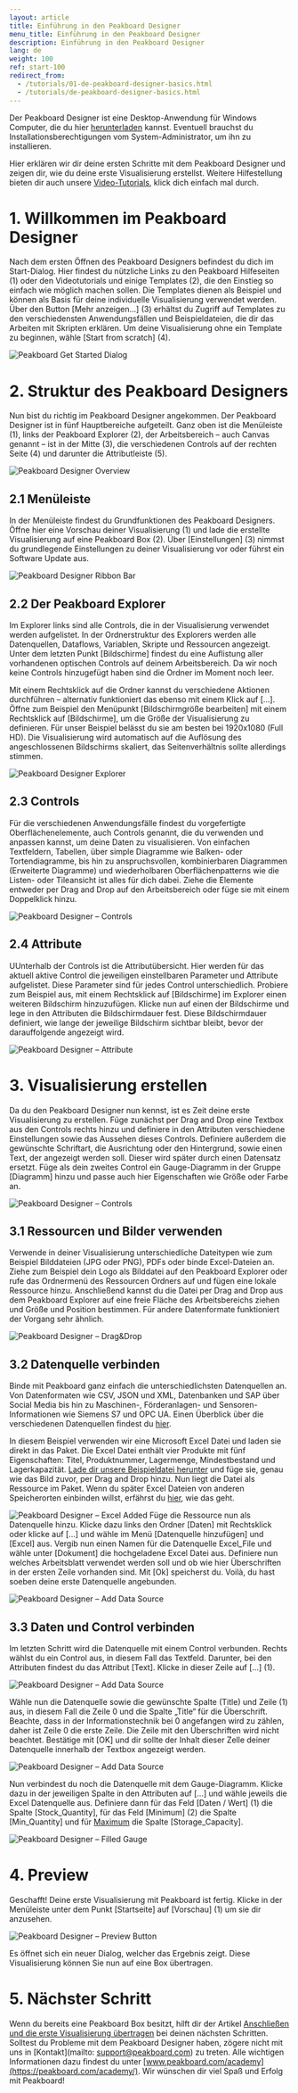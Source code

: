 ```yaml
---
layout: article
title: Einführung in den Peakboard Designer  
menu_title: Einführung in den Peakboard Designer  
description: Einführung in den Peakboard Designer  
lang: de
weight: 100
ref: start-100
redirect_from:
  - /tutorials/01-de-peakboard-designer-basics.html
  - /tutorials/de-peakboard-designer-basics.html
---
```


Der Peakboard Designer ist eine Desktop-Anwendung für Windows Computer, die du hier [herunterladen](https://peakboard.com/peakboard-designer/?utm_source=HelpCenter&utm_medium=Link&utm_campaign=GetStarted_Article) kannst.
Eventuell brauchst du Installationsberechtigungen vom System-Administrator, um ihn zu installieren.

Hier erklären wir dir deine ersten Schritte mit dem Peakboard Designer und zeigen dir, wie du deine erste Visualisierung erstellst.
Weitere Hilfestellung bieten dir auch unsere [Video-Tutorials](https://help.peakboard.com/tutorials/de-video-overview.html), klick dich einfach mal durch.

# 1. Willkommen im Peakboard Designer

Nach dem ersten Öffnen des Peakboard Designers befindest du dich im Start-Dialog.
Hier findest du nützliche Links zu den Peakboard Hilfeseiten (1) oder den Videotutorials und einige Templates (2), die den Einstieg so einfach wie möglich machen sollen.
Die Templates dienen als Beispiel und können als Basis für deine individuelle Visualisierung verwendet werden.
Über den Button [Mehr anzeigen…] (3) erhältst du Zugriff auf Templates zu den verschiedensten Anwendungsfällen und Beispieldateien, die dir das Arbeiten mit Skripten erklären.
Um deine Visualisierung ohne ein Template zu beginnen, wähle [Start from scratch] (4). 

![Peakboard Get Started Dialog](/assets/images/Tutorial/Get_Started/Peakboard_Get_Started_DE_01.png)

# 2. Struktur des Peakboard Designers

Nun bist du richtig im Peakboard Designer angekommen. 
Der Peakboard Designer ist in fünf Hauptbereiche aufgeteilt. 
Ganz oben ist die Menüleiste (1), links der Peakboard Explorer (2), der Arbeitsbereich – auch Canvas genannt – ist in der Mitte (3), die verschiedenen Controls auf der rechten Seite (4) und darunter die Attributleiste (5). 

![Peakboard Designer Overview](/assets/images/Tutorial/Get_Started/Peakboard_Get_Started_DE_02.png)

## 2.1 Menüleiste 

In der Menüleiste findest du Grundfunktionen des Peakboard Designers.
Öffne hier eine Vorschau deiner Visualisierung (1) und lade die erstellte Visualisierung auf eine Peakboard Box (2). 
Über [Einstellungen] (3) nimmst du grundlegende Einstellungen zu deiner Visualisierung vor oder führst ein Software Update aus. 

![Peakboard Designer Ribbon Bar](/assets/images/Tutorial/Get_Started/Peakboard_Get_Started_DE_03.png)

## 2.2 Der Peakboard Explorer

Im Explorer links sind alle Controls, die in der Visualisierung verwendet werden aufgelistet. 
In der Ordnerstruktur des Explorers werden alle Datenquellen, Dataflows, Variablen, Skripte und Ressourcen angezeigt. 
Unter dem letzten Punkt [Bildschirme] findest du eine Auflistung aller vorhandenen optischen Controls auf deinem Arbeitsbereich. 
Da wir noch keine Controls hinzugefügt haben sind die Ordner im Moment noch leer. 

Mit einem Rechtsklick auf die Ordner kannst du verschiedene Aktionen durchführen – alternativ funktioniert das ebenso mit einem Klick auf […].
Öffne zum Beispiel den Menüpunkt [Bildschirmgröße bearbeiten] mit einem Rechtsklick auf [Bildschirme], um die Größe der Visualisierung zu definieren.
Für unser Beispiel belässt du sie am besten bei 1920x1080 (Full HD).
Die Visualisierung wird automatisch auf die Auflösung des angeschlossenen Bildschirms skaliert, das Seitenverhältnis sollte allerdings stimmen. 

![Peakboard Designer Explorer](/assets/images/Tutorial/Get_Started/Peakboard_Get_Started_DE_04.png)

## 2.3 Controls 

Für die verschiedenen Anwendungsfälle findest du vorgefertigte Oberflächenelemente, auch Controls genannt, die du verwenden und anpassen kannst, um deine Daten zu visualisieren. 
Von einfachen Textfeldern, Tabellen, über simple Diagramme wie Balken- oder Tortendiagramme, bis hin zu anspruchsvollen, kombinierbaren Diagrammen (Erweiterte Diagramme) und wiederholbaren Oberflächenpatterns wie die Listen- oder Tileansicht ist alles für dich dabei.
Ziehe die Elemente entweder per Drag and Drop auf den Arbeitsbereich oder füge sie mit einem Doppelklick hinzu. 

![Peakboard Designer – Controls](/assets/images/Tutorial/Get_Started/Peakboard_Get_Started_DE_05.gif)

## 2.4 Attribute

UUnterhalb der Controls ist die Attributübersicht.
Hier werden für das aktuell aktive Control die jeweiligen einstellbaren Parameter und Attribute aufgelistet. 
Diese Parameter sind für jedes Control unterschiedlich. 
Probiere zum Beispiel aus, mit einem Rechtsklick auf [Bildschirme] im Explorer einen weiteren Bildschirm hinzuzufügen. 
Klicke nun auf einen der Bildschirme und lege in den Attributen die Bildschirmdauer fest. 
Diese Bildschirmdauer definiert, wie lange der jeweilige Bildschirm sichtbar bleibt, bevor der darauffolgende angezeigt wird. 

![Peakboard Designer – Attribute](/assets/images/Tutorial/Get_Started/Peakboard_Get_Started_DE_06.png)

# 3. Visualisierung erstellen

Da du den Peakboard Designer nun kennst, ist es Zeit deine erste Visualisierung zu erstellen. 
Füge zunächst per Drag and Drop eine Textbox aus den Controls rechts hinzu und definiere in den Attributen verschiedene Einstellungen sowie das Aussehen dieses Controls. 
Definiere außerdem die gewünschte Schriftart, die Ausrichtung oder den Hintergrund, sowie einen Text, der angezeigt werden soll. 
Dieser wird später durch einen Datensatz ersetzt. 
Füge als dein zweites Control ein Gauge-Diagramm in der Gruppe [Diagramm] hinzu und passe auch hier Eigenschaften wie Größe oder Farbe an. 

![Peakboard Designer – Controls](/assets/images/Tutorial/Get_Started/Peakboard_Get_Started_DE_05b.gif)

## 3.1 Ressourcen und Bilder verwenden

Verwende in deiner Visualisierung unterschiedliche Dateitypen wie zum Beispiel Bilddateien (JPG oder PNG), PDFs oder binde Excel-Dateien an. 
Ziehe zum Beispiel dein Logo als Bilddatei auf den Peakboard Explorer oder rufe das Ordnermenü des Ressourcen Ordners auf und fügen eine lokale Ressource hinzu. 
Anschließend kannst du die Datei per Drag and Drop aus dem Peakboard Explorer auf eine freie Fläche des Arbeitsbereichs ziehen und Größe und Position bestimmen. 
Für andere Datenformate funktioniert der Vorgang sehr ähnlich. 

![Peakboard Designer – Drag&Drop](/assets/images/Tutorial/Get_Started/Peakboard_Get_Started_DE_07.gif)

## 3.2 Datenquelle verbinden

Binde mit Peakboard ganz einfach die unterschiedlichsten Datenquellen an. 
Von Datenformaten wie CSV, JSON und XML, Datenbanken und SAP über Social Media bis hin zu Maschinen-, Förderanlagen- und Sensoren-Informationen wie Siemens S7 und OPC UA. 
Einen Überblick über die verschiedenen Datenquellen findest du [hier](https://peakboard.com/datenanbindungen/?utm_source=HelpCenter&utm_medium=Link&utm_campaign=GetStarted_Article).

In diesem Beispiel verwenden wir eine Microsoft Excel Datei und laden sie direkt in das Paket. 
Die Excel Datei enthält vier Produkte mit fünf Eigenschaften: Titel, Produktnummer, Lagermenge, Mindestbestand und Lagerkapazität. 
[Lade dir unsere Beispieldatei herunter](/assets/files/examples/Peakboard_Example_Date.xlsx) und füge sie, genau wie das Bild zuvor, per Drag and Drop hinzu. 
Nun liegt die Datei als Ressource im Paket. Wenn du später Excel Dateien von anderen Speicherorten einbinden willst, erfährst du [hier](/data_sources/Excel/de-excel.html), wie das geht. 

![Peakboard Designer – Excel Added](/assets/images/Tutorial/Get_Started/Peakboard_Get_Started_DE_08.png)
Füge die Ressource nun als Datenquelle hinzu. 
Klicke dazu links den Ordner [Daten] mit Rechtsklick oder klicke auf […] und wähle im Menü [Datenquelle hinzufügen] und [Excel] aus. 
Vergib nun einen Namen für die Datenquelle Excel_File und wähle unter [Dokument] die hochgeladene Excel Datei aus. 
Definiere nun welches Arbeitsblatt verwendet werden soll und ob wie hier Überschriften in der ersten Zeile vorhanden sind. 
Mit [Ok] speicherst du. 
Voilà, du hast soeben deine erste Datenquelle angebunden. 

![Peakboard Designer – Add Data Source](/assets/images/Tutorial/Get_Started/Peakboard_Get_Started_DE_09.gif)

## 3.3 Daten und Control verbinden

Im letzten Schritt wird die Datenquelle mit einem Control verbunden. 
Rechts wählst du ein Control aus, in diesem Fall das Textfeld. 
Darunter, bei den Attributen findest du das Attribut [Text]. 
Klicke in dieser Zeile auf […] (1).  

![Peakboard Designer – Add Data Source](/assets/images/Tutorial/Get_Started/Peakboard_Get_Started_DE_10.png)

Wähle nun die Datenquelle sowie die gewünschte Spalte (Title) und Zeile (1) aus, in diesem Fall die Zeile 0 und die Spalte „Title“ für die Überschrift. 
Beachte, dass in der Informationstechnik bei 0 angefangen wird zu zählen, daher ist Zeile 0 die erste Zeile. 
Die Zeile mit den Überschriften wird nicht beachtet. 
Bestätige mit [OK] und dir sollte der Inhalt dieser Zelle deiner Datenquelle innerhalb der Textbox angezeigt werden. 

![Peakboard Designer – Add Data Source](/assets/images/Tutorial/Get_Started/Peakboard_Get_Started_DE_11.png)

Nun verbindest du noch die Datenquelle mit dem Gauge-Diagramm. 
Klicke dazu in der jeweiligen Spalte in den Attributen auf […] und wähle jeweils die Excel Datenquelle aus.
Definiere dann für das Feld [Daten / Wert] (1) die Spalte [Stock_Quantity], für das Feld [Minimum] (2) die Spalte [Min_Quantity] und für [Maximum](3) die Spalte [Storage_Capacity]. 

![Peakboard Designer – Filled Gauge](/assets/images/Tutorial/Get_Started/Peakboard_Get_Started_DE_12.png)
# 4. Preview
Geschafft! 
Deine erste Visualisierung mit Peakboard ist fertig. 
Klicke in der Menüleiste unter dem Punkt [Startseite] auf [Vorschau] (1) um sie dir anzusehen. 

![Peakboard Designer – Preview Button](/assets/images/Tutorial/Get_Started/Peakboard_Get_Started_DE_13.png)

Es öffnet sich ein neuer Dialog, welcher das Ergebnis zeigt. Diese Visualisierung können Sie nun auf eine Box übertragen.

# 5. Nächster Schritt

Wenn du bereits eine Peakboard Box besitzt, hilft dir der Artikel [Anschließen und die erste Visualisierung übertragen](https://help.peakboard.com/get_started/de-anschliessen-und-die-erste-visualisierung.html) bei deinen nächsten Schritten. 
Solltest du Probleme mit dem Peakboard Designer haben, zögere nicht mit uns in [Kontakt](mailto: support@peakboard.com) zu treten. 
Alle wichtigen Informationen dazu findest du unter [www.peakboard.com/academy](https://peakboard.com/academy/). 
Wir wünschen dir viel Spaß und Erfolg mit Peakboard!
